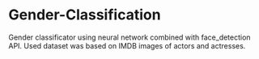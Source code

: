 # Gender-Classification
Gender classificator using neural network combined with face_detection API. Used dataset was based on IMDB images of actors and actresses.
